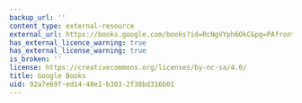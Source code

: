 ```yaml
---
backup_url: ''
content_type: external-resource
external_url: https://books.google.com/books?id=RcNgVYph6OkC&pg=PAfrontcover#v=onepage&q&f=false
has_external_licence_warning: true
has_external_license_warning: true
is_broken: ''
license: https://creativecommons.org/licenses/by-nc-sa/4.0/
title: Google Books
uid: 92a7e69f-ed14-48e1-b303-2f38bd316b01
---
```

